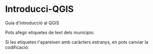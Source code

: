 # Introducci-QGIS
Guia d'introducció al QGIS

Pots afegir etiquetes de text dels municipis:

Si les etiquetes t'apareixen amb caràcters estranys, en pots canviar la codificació:

